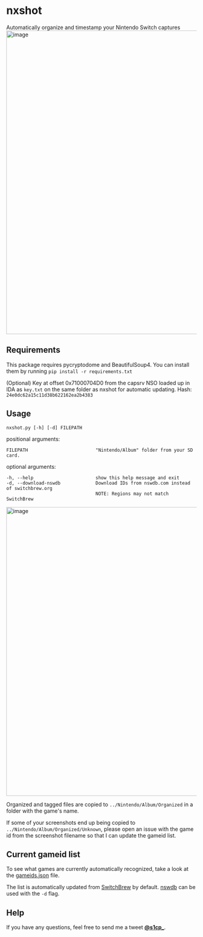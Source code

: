 # nxshot
Automatically organize and timestamp your Nintendo Switch captures
<img width="801" alt="image" src="https://user-images.githubusercontent.com/17756301/178522830-a8979460-c4aa-43d0-ad52-38d3efabe11d.png">

## Requirements
This package requires pycryptodome and BeautifulSoup4.
You can install them by running
``pip install -r requirements.txt``

(Optional) Key at offset 0x71000704D0 from the capsrv NSO loaded up in IDA as ``key.txt`` on the same folder as nxshot for automatic updating. Hash: ``24e0dc62a15c11d38b622162ea2b4383``

## Usage

``nxshot.py [-h] [-d] FILEPATH``

positional arguments:

    FILEPATH                         "Nintendo/Album" folder from your SD card.

optional arguments:

    -h, --help                       show this help message and exit
    -d, --download-nswdb             Download IDs from nswdb.com instead of switchbrew.org
                                     NOTE: Regions may not match SwitchBrew

<img width="762" alt="image" src="https://user-images.githubusercontent.com/17756301/178527336-c2518069-2aa0-459d-945c-dd7ad6237f32.png">


Organized and tagged files are copied to ``../Nintendo/Album/Organized`` in a folder with the game's name.

If some of your screenshots end up being copied to ``../Nintendo/Album/Organized/Unknown``, please open an issue with the game id from the screenshot filename so that I can update the gameid list.

## Current gameid list

To see what games are currently automatically recognized, take a look at the [gameids.json](gameids.json) file.

The list is automatically updated from [SwitchBrew](http://switchbrew.org/index.php?title=Title_list/Games) by default. [nswdb](http://nswdb.com/) can be used with the ``-d`` flag.

## Help

If you have any questions, feel free to send me a tweet [**@s1cp_**](https://twitter.com/s1cp_).
